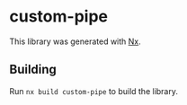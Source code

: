 # custom-pipe

This library was generated with [Nx](https://nx.dev).

## Building

Run `nx build custom-pipe` to build the library.

